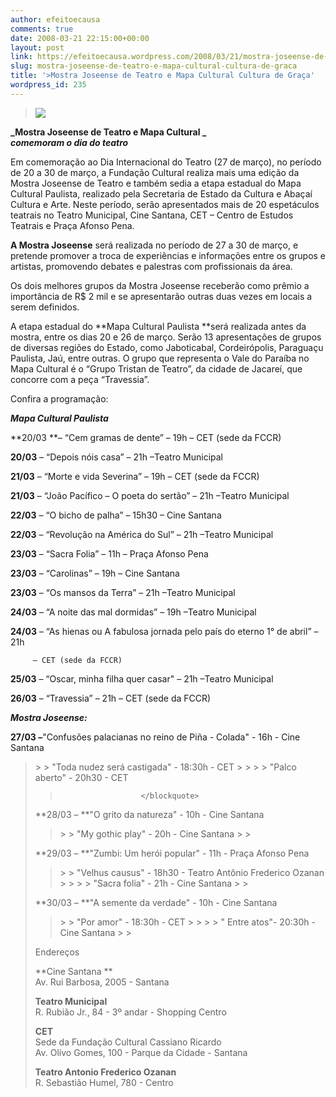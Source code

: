```yaml
---
author: efeitoecausa
comments: true
date: 2008-03-21 22:15:00+00:00
layout: post
link: https://efeitoecausa.wordpress.com/2008/03/21/mostra-joseense-de-teatro-e-mapa-cultural-cultura-de-graca/
slug: mostra-joseense-de-teatro-e-mapa-cultural-cultura-de-graca
title: '>Mostra Joseense de Teatro e Mapa Cultural Cultura de Graça'
wordpress_id: 235
---
```


>[![](http://efeitoecausa.files.wordpress.com/2008/03/teatro1.jpg?w=300)](http://efeitoecausa.files.wordpress.com/2008/03/teatro1.jpg)  
  
  
  


**_Mostra Joseense de Teatro e Mapa Cultural _**  
                     **_comemoram o dia do teatro_**

                                                                            
                   

Em comemoração ao Dia Internacional do Teatro (27 de março), no período de 20 a 30 de março, a Fundação Cultural realiza mais uma edição da Mostra Joseense de Teatro e também sedia a etapa estadual do Mapa Cultural Paulista, realizado pela Secretaria de Estado da Cultura e Abaçaí Cultura e Arte. Neste período, serão apresentados mais de 20 espetáculos teatrais no Teatro Municipal, Cine Santana, CET – Centro de Estudos Teatrais e Praça Afonso Pena.  

                      

**A Mostra Joseense** será realizada no período de 27 a 30 de março, e pretende promover a troca de experiências e informações entre os grupos e artistas, promovendo debates e palestras com profissionais da área. 

                      

Os dois melhores grupos da Mostra Joseense receberão como prêmio a importância de R$ 2 mil e se apresentarão outras duas vezes em locais a serem definidos. 

                      

A etapa estadual do **Mapa Cultural Paulista **será realizada antes da mostra, entre os dias 20 e 26 de março. Serão 13 apresentações de grupos de diversas regiões do Estado, como Jaboticabal, Cordeirópolis, Paraguaçu Paulista, Jaú, entre outras. O grupo que representa o Vale do Paraíba no Mapa Cultural é o “Grupo Tristan de Teatro”, da cidade de Jacareí, que concorre com a peça “Travessia”. 

                      

           

                      

Confira a   programação:

                      

**_Mapa Cultural Paulista_**

                      

**20/03 **–   “Cem gramas de dente” – 19h – CET (sede da FCCR) 

                      

**20/03** –   “Depois nóis casa” – 21h –Teatro Municipal 

                      

**21/03** –   “Morte e vida Severina” – 19h – CET (sede da FCCR) 

                      

**21/03** –   “João Pacífico – O poeta do sertão” – 21h –Teatro Municipal 

                      

**22/03** –   “O bicho de palha” – 15h30 – Cine Santana 

                      

**22/03** –   “Revolução na América do Sul” – 21h –Teatro Municipal 

                      

**23/03** –   “Sacra Folia” – 11h – Praça Afonso Pena 

                      

**23/03** –   “Carolinas” – 19h – Cine Santana 

                      

**23/03** –   “Os mansos da Terra” – 21h ­–Teatro Municipal 

                      

**24/03** –   “A noite das mal dormidas” – 19h –Teatro Municipal 

                      

**24/03** –   “As hienas ou A fabulosa jornada pelo país do eterno 1° de abril” – 21h  

                      

         – CET (sede da FCCR) 

                      

**25/03** –   “Oscar, minha filha quer casar" – 21h –Teatro Municipal 

                      

**26/03** –   “Travessia” – 21h – CET (sede da FCCR) 

                      

**_Mostra Joseense:_**

                      

**27/03 –**"Confusões palacianas no reino de Piña - Colada" - 16h - Cine Santana

                      

<blockquote>                        
> 
> "Toda nudez será castigada" - 18:30h - CET 
> 
>                         
> 
> "Palco aberto" - 20h30 - CET  
                     
> 
>                       </blockquote>

                      

**28/03 – **"O grito da natureza" - 10h - Cine Santana

                      

<blockquote>                        
> 
> "My gothic play" - 20h - Cine Santana 
> 
>                       </blockquote>

                      

**29/03 – **"Zumbi: Um herói popular" - 11h - Praça Afonso Pena

                      

<blockquote>                        
> 
> "Velhus causus" - 18h30 - Teatro Antônio Frederico Ozanan
> 
>                         
> 
> "Sacra folia" - 21h - Cine Santana 
> 
>                       </blockquote>

                      

**30/03 – **"A semente da verdade" - 10h - Cine Santana 

                      

<blockquote>                        
> 
> "Por amor" - 18:30h - CET
> 
>                         
> 
> " Entre atos"- 20:30h - Cine Santana
> 
>                       </blockquote>

                      

Endereços

                      

**Cine Santana **  
                     Av. Rui Barbosa, 2005 - Santana

                      

**Teatro Municipal**  
                     R. Rubião Jr., 84 - 3º andar - Shopping Centro

                      

**CET**  
                     Sede da Fundação Cultural Cassiano Ricardo  
                     Av. Olívo Gomes, 100 - Parque da Cidade - Santana

                      

**Teatro Antonio Frederico Ozanan**  
                     R. Sebastião Humel, 780 - Centro 
